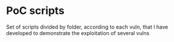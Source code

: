 PoC scripts
==============================

Set of scripts divided by folder, according to each vuln, that I have developed to demonstrate the exploitation of several vulns
